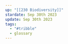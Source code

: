 ```yaml
---
up: "[[230 Biodiversity]]"
stardate: Sep 30th 2023
update: Sep 30th 2023
tags:
  - "#tribble"
  - glossary
---
```

